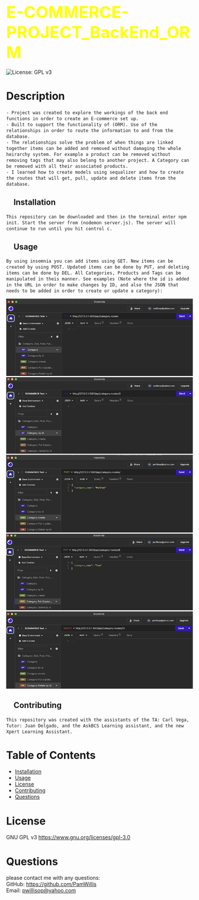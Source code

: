 
## <span style="color: Yellow; font-size: 2.75rem;">E-COMMERCE-PROJECT_BackEnd_ORM</span>  
![License: GPL v3](https://img.shields.io/badge/License-GPLv3-blue.svg)

# Description
    - Project was created to explore the workings of the back end functions in order to create an E-commerce set up.
    - Built to support the functionality of (ORM). Use of the relationships in order to route the information to and from the database.
    - The relationships solve the problem of when things are linked together items can be added and removed without damaging the whole heirarchy system. For example a product can be removed without removing tags that may also belong to another project. A Category can be removed with all their associated products.
    - I learned how to create models using sequalizer and how to create the routes that will get, pull, update and delete items from the database.  

## &nbsp;&nbsp;&nbsp;  Installation  
    This repository can be downloaded and then in the terminal enter npm init. Start the server from (nodemon server.js). The server will continue to run until you hit control c.

## &nbsp;&nbsp;&nbsp;  Usage  
    By using insomnia you can add items using GET. New items can be created by using POST. Updated items can be done by PUT, and deleting items can be done by DEL. All Categories, Products and Tags can be manipulated in theis manner. See examples (Note where the id is added in the URL in order to make changes by ID, and also the JSON that needs to be added in order to create or update a category):
![MockUp](img_readme/GET_Category.png)
![MockUp](img_readme/GET_byId_Category.png)
![MockUp](img_readme/POST_Category.png)
![MockUp](img_readme/PUT_Category.png)
![MockUp](img_readme/DEL_Category.png)

## &nbsp;&nbsp;&nbsp;  Contributing  
    This repository was created with the assistants of the TA: Carl Vega, Tutor: Juan Delgado, and the AskBCS Learning assistant, and the new Xpert Learning Assistant.
 
    

# Table of Contents
- [Installation](#installation)
- [Usage](#usage)
- [License](#license)
- [Contributing](#contributing)
- [Questions](#questions)

# License
GNU GPL v3  https://www.gnu.org/licenses/gpl-3.0

# Questions
please contact me with any questions:  
GitHub: https://github.com/PamWillis  
Email: pwillisop@yahoo.com
